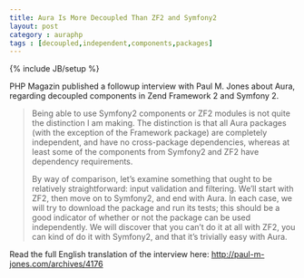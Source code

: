 ```yaml
---
title: Aura Is More Decoupled Than ZF2 and Symfony2
layout: post
category : auraphp
tags : [decoupled,independent,components,packages]
---
```

{% include JB/setup %}

PHP Magazin published a followup interview with Paul M. Jones about Aura,
regarding decoupled components in Zend Framework 2 and Symfony 2.

> Being able to use Symfony2 components or ZF2 modules is not quite the
> distinction I am making. The distinction is that all Aura packages (with
> the exception of the Framework package) are completely independent, and
> have no cross-package dependencies, whereas at least some of the
> components from Symfony2 and ZF2 have dependency requirements.
> 
> By way of comparison, let’s examine something that ought to be relatively
> straightforward: input validation and filtering. We’ll start with ZF2,
> then move on to Symfony2, and end with Aura. In each case, we will try to
> download the package and run its tests; this should be a good indicator of
> whether or not the package can be used independently. We will discover
> that you can’t do it at all with ZF2, you can kind of do it with Symfony2,
> and that it’s trivially easy with Aura.

Read the full English translation of the interview here:
<http://paul-m-jones.com/archives/4176>
